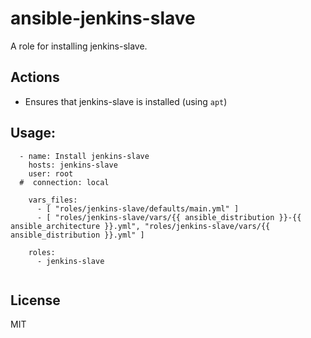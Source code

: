 # ansible-jenkins-slave

A role for installing jenkins-slave.


## Actions

- Ensures that jenkins-slave is installed (using `apt`)


## Usage:
```
  - name: Install jenkins-slave
    hosts: jenkins-slave
    user: root
  #  connection: local

    vars_files:
      - [ "roles/jenkins-slave/defaults/main.yml" ]
      - [ "roles/jenkins-slave/vars/{{ ansible_distribution }}-{{ ansible_architecture }}.yml", "roles/jenkins-slave/vars/{{ ansible_distribution }}.yml" ]
      
    roles:
      - jenkins-slave      
      
```

## License

MIT
